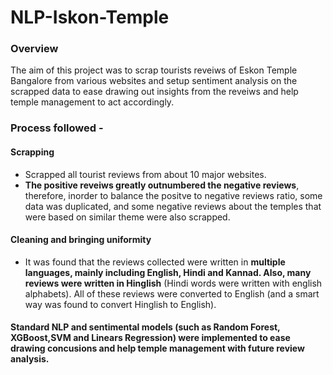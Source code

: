 # NLP-Iskon-Temple
### Overview
The aim of this project was to scrap tourists reveiws of Eskon Temple Bangalore from various websites and setup sentiment analysis on the scrapped data to ease drawing out insights from the reveiws and help temple management to act accordingly.  
### Process followed - 
#### Scrapping 
- Scrapped all tourist reviews from about 10 major websites.
- **The positive reveiws greatly outnumbered the negative reviews**, therefore, inorder to balance the positve to negative reviews ratio, some data was duplicated, and some negative reviews about the temples that were based on similar theme were also scrapped.

#### Cleaning and bringing uniformity
- It was found that the reviews collected were written in **multiple languages, mainly including English, Hindi and Kannad. Also, many reviews were written in Hinglish** (Hindi words were written with english alphabets).
All of these reviews were converted to English (and a smart way was found to convert Hinglish to English).

#### Standard NLP and sentimental models (such as Random Forest, XGBoost,SVM and Linears Regression) were implemented to ease drawing concusions and help temple management with future review analysis.

